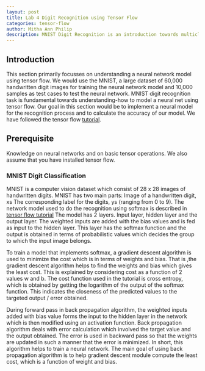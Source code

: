 ```yaml
---
layout: post
title: Lab 4 Digit Recognition using Tensor Flow
categories: tensor-flow
author: Mitha Ann Philip
description: MNIST Digit Recognition is an introduction towards multiclass classification. The database used is MNIST, which contains handwritten images of digits. This is a practical guide which implements a neural network model using Tensor Flow to recognize the digits in the image and to classify them accordingly.
---
```

## Introduction

This section primarily focusses on understanding a neural network model using tensor flow. We would use the MNIST, a large dataset of 60,000 handwritten digit images for training the neural network model and 10,000 samples as test cases to test the neural network. MNIST digit recognition task is fundamental towards understanding-how to model a neural net using tensor flow. Our goal in this section would be to implement a neural model for the recognition process and to calculate the accuracy of our model. We have followed the tensor flow [tutorial](tensorflow.org).

## Prerequisite

Knowledge on neural networks and on basic tensor operations. We also assume that you have installed tensor flow. 

### MNIST Digit Classification
MNIST is a computer vision dataset which consist of 28 x 28 images of handwritten digits. MNIST has two main parts: Image of a handwritten digit, xs The corresponding label for the digits, ys (ranging from 0 to 9). 
The network model used to do the recognition using softmax is described in [tensor flow tutorial](https://www.tensorflow.org/versions/r0.9/tutorials/mnist/beginners/index.html)
The model has 2 layers. Input layer, hidden layer and the output layer. The weighted inputs are added with the bias values and is fed as input to the hidden layer. This layer has the softmax function and the output is obtained in terms of probabilistic values which decides the group to which the input image belongs.

To train a model that implements softmax, a gradient descent algorithm is used to minimize the cost which is in terms of weights and bias. That is ,the gradient descent algorithm helps to find the weights and bias which gives the least cost. This is explained by considering cost as a function of 2 values w and b. The cost function used in the tutorial is cross entropy, which is obtained by getting the logarithm of the output of the softmax function. This indicates the closeness of the predicted values to the targeted output / error obtained.

During forward pass in back propagation algorithm, the weighted inputs added with bias value forms the input to the hidden layer in the network which is then modified using an activation function. Back propagation algorithm deals with error calculation which involved the target value and the output obtained. The error is used in backward pass so that the weights are updated in such a manner that the error is minimized. In short, this algorithm helps to train a neural network. The main goal of using back propagation algorithm is to help gradient descent module compute the least cost, which is a function of weight and bias.

